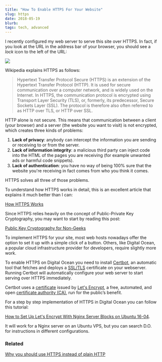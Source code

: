 ```yaml
---
title: "How To Enable HTTPS For Your Website"
slug: https
date: 2018-05-19
blurb: 
tags: tech, advanced
---
```


I recently configured my web server to serve this site over HTTPS. In fact, if you look at the URL in the address bar of your browser, you should see a *lock* icon to the left of the URL:

<img src="/img/httpsms.jpg" />

Wikipedia explains HTTPS as follows:

<blockquote>
Hypertext Transfer Protocol Secure (HTTPS) is an extension of the Hypertext Transfer Protocol (HTTP). It is used for secure communication over a computer network, and is widely used on the Internet. In HTTPS, the communication protocol is encrypted using Transport Layer Security (TLS), or, formerly, its predecessor, Secure Sockets Layer (SSL). The protocol is therefore also often referred to as HTTP over TLS, or HTTP over SSL. 
</blockquote>

HTTP alone is not secure. This means that communication between a client (your browser) and a server (the website you want to visit) is not encrypted, which creates three kinds of problems:

1. **Lack of privacy**: anybody can intercept the information you are sending or receiving to or from the server.
2. **Lack of information integrity**: a malicious third party can inject code into the HTML of the pages you are receiving (for example unwanted ads or harmful code snippets).
3. **Lack of authentication**: you have no way of being 100% sure that the website you're receiving in fact comes from who you think it comes.

HTTPS solves all three of those problems.

To understand how HTTPS works in detail, this is an excellent article that explains it much better than I can:

[How HTTPS Works](https://strongarm.io/blog/how-https-works/)

Since HTTPS relies heavily on the concept of Public-Private Key Cryptography, you may want to start by reading this post:

[Public Key Cryptography for Non-Geeks](https://blog.vrypan.net/2013/08/28/public-key-cryptography-for-non-geeks/)

To implement HTTPS for your site, most web hosts nowadays offer the option to set it up with a simple click of a button. Others, like Digital Ocean, a popular cloud infrastructure provider for developers, require slightly more work.

To enable HTTPS on Digital Ocean you need to install [Certbot](https://certbot.eff.org/about/), an automatic tool that fetches and deploys a [SSL/TLS](https://en.wikipedia.org/wiki/Transport_Layer_Security) certificate on your webserver. Running Certbot will automatically configure your web server to start serving over HTTPS immediately.
  
Certbot uses a [certificate](https://en.wikipedia.org/wiki/HTTPS#Server_setup) issued by [Let's Encrypt](https://letsencrypt.org/), a free, automated, and open [certificate authority (CA)](https://en.wikipedia.org/wiki/Certificate_authority), run for the public’s benefit. 
  
For a step by step implementation of HTTPS in Digital Ocean you can follow this tutorial: 

[How to Set Up Let's Encrypt With Nginx Server Blocks on Ubuntu 16-04](https://www.digitalocean.com/community/tutorials/how-to-set-up-let-s-encrypt-with-nginx-server-blocks-on-ubuntu-16-04). 

It will work for a Nginx server on an Ubuntu VPS, but you can search D.O. for instructions in different configurations.
  
### Related ###

[Why you should use HTTPS instead of plain HTTP](https://www.eff.org/encrypt-the-web)

